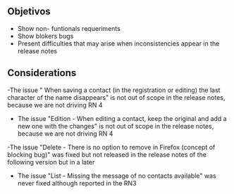 ## Objetivos

- Show  non- funtionals requeriments 
- Show blokers bugs
- Present difficulties that may arise when inconsistencies appear in the release notes

## Considerations 

-The issue "  When saving a contact (in the registration or editing) the last character of the name disappears" is not out of scope in the release notes, because we are not driving RN 4

- The issue "Edition - When editing a contact, keep the original and add a new one with the changes" is not out of scope in the release notes, because we are not driving RN 4

-The issue "Delete - There is no option to remove in Firefox (concept of blocking bug)" was fixed but not released in the release notes of the following version but in a later

- The issue "List - Missing the message of no contacts available" was never fixed although reported in the RN3
